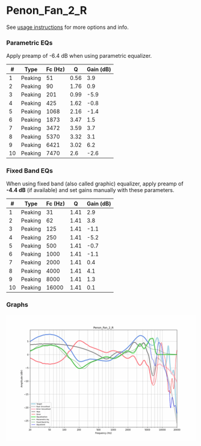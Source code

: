 # Penon_Fan_2_R
See [usage instructions](https://github.com/jaakkopasanen/AutoEq#usage) for more options and info.

### Parametric EQs
Apply preamp of -6.4 dB when using parametric equalizer.

|   # | Type    |   Fc (Hz) |    Q |   Gain (dB) |
|-----|---------|-----------|------|-------------|
|   1 | Peaking |        51 | 0.56 |         3.9 |
|   2 | Peaking |        90 | 1.76 |         0.9 |
|   3 | Peaking |       201 | 0.99 |        -5.9 |
|   4 | Peaking |       425 | 1.62 |        -0.8 |
|   5 | Peaking |      1068 | 2.16 |        -1.4 |
|   6 | Peaking |      1873 | 3.47 |         1.5 |
|   7 | Peaking |      3472 | 3.59 |         3.7 |
|   8 | Peaking |      5370 | 3.32 |         3.1 |
|   9 | Peaking |      6421 | 3.02 |         6.2 |
|  10 | Peaking |      7470 | 2.6  |        -2.6 |

### Fixed Band EQs
When using fixed band (also called graphic) equalizer, apply preamp of **-4.4 dB** (if available) and set gains manually with these parameters.

|   # | Type    |   Fc (Hz) |    Q |   Gain (dB) |
|-----|---------|-----------|------|-------------|
|   1 | Peaking |        31 | 1.41 |         2.9 |
|   2 | Peaking |        62 | 1.41 |         3.8 |
|   3 | Peaking |       125 | 1.41 |        -1.1 |
|   4 | Peaking |       250 | 1.41 |        -5.2 |
|   5 | Peaking |       500 | 1.41 |        -0.7 |
|   6 | Peaking |      1000 | 1.41 |        -1.1 |
|   7 | Peaking |      2000 | 1.41 |         0.4 |
|   8 | Peaking |      4000 | 1.41 |         4.1 |
|   9 | Peaking |      8000 | 1.41 |         1.3 |
|  10 | Peaking |     16000 | 1.41 |         0.1 |

### Graphs
![](./Penon_Fan_2_R.png)
